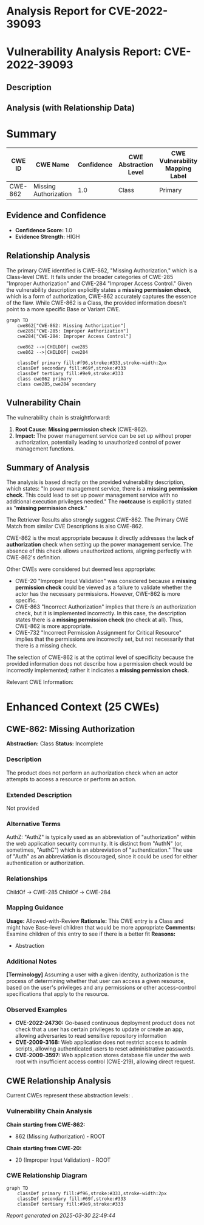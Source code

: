 # Analysis Report for CVE-2022-39093

# Vulnerability Analysis Report: CVE-2022-39093

## Description



## Analysis (with Relationship Data)

# Summary
| CWE ID | CWE Name | Confidence | CWE Abstraction Level | CWE Vulnerability Mapping Label | CWE-Vulnerability Mapping Notes |
|---|---|---|---|---|---|
| CWE-862 | Missing Authorization | 1.0 | Class | Primary | Allowed-with-Review |

## Evidence and Confidence

*   **Confidence Score:** 1.0
*   **Evidence Strength:** HIGH

## Relationship Analysis
The primary CWE identified is CWE-862, "Missing Authorization," which is a Class-level CWE. It falls under the broader categories of CWE-285 "Improper Authorization" and CWE-284 "Improper Access Control." Given the vulnerability description explicitly states a **missing permission check**, which is a form of authorization, CWE-862 accurately captures the essence of the flaw. While CWE-862 is a Class, the provided information doesn't point to a more specific Base or Variant CWE.

```mermaid
graph TD
    cwe862["CWE-862: Missing Authorization"]
    cwe285["CWE-285: Improper Authorization"]
    cwe284["CWE-284: Improper Access Control"]
    
    cwe862 -->|CHILDOF| cwe285
    cwe862 -->|CHILDOF| cwe284
    
    classDef primary fill:#f96,stroke:#333,stroke-width:2px
    classDef secondary fill:#69f,stroke:#333
    classDef tertiary fill:#9e9,stroke:#333
    class cwe862 primary
    class cwe285,cwe284 secondary
```

## Vulnerability Chain
The vulnerability chain is straightforward:
1.  **Root Cause:** **Missing permission check** (CWE-862).
2.  **Impact:** The power management service can be set up without proper authorization, potentially leading to unauthorized control of power management functions.

## Summary of Analysis
The analysis is based directly on the provided vulnerability description, which states: "In power management service, there is a **missing permission check**. This could lead to set up power management service with no additional execution privileges needed." The **rootcause** is explicitly stated as "**missing permission check**."

The Retriever Results also strongly suggest CWE-862. The Primary CWE Match from similar CVE Descriptions is also CWE-862.

CWE-862 is the most appropriate because it directly addresses the **lack of authorization** check when setting up the power management service. The absence of this check allows unauthorized actions, aligning perfectly with CWE-862's definition.

Other CWEs were considered but deemed less appropriate:
*   CWE-20 "Improper Input Validation" was considered because a **missing permission check** could be viewed as a failure to validate whether the actor has the necessary permissions. However, CWE-862 is more specific.
*   CWE-863 "Incorrect Authorization" implies that there *is* an authorization check, but it is implemented incorrectly. In this case, the description states there is a **missing permission check** (no check at all). Thus, CWE-862 is more appropriate.
*   CWE-732 "Incorrect Permission Assignment for Critical Resource" implies that the permissions are incorrectly set, but not necessarily that there is a missing check.

The selection of CWE-862 is at the optimal level of specificity because the provided information does not describe how a permission check would be incorrectly implemented; rather it indicates a **missing permission check**.

Relevant CWE Information:

# Enhanced Context (25 CWEs)

## CWE-862: Missing Authorization
**Abstraction:** Class
**Status:** Incomplete

### Description
The product does not perform an authorization check when an actor attempts to access a resource or perform an action.

### Extended Description
Not provided

### Alternative Terms
AuthZ: "AuthZ" is typically used as an abbreviation of "authorization" within the web application security community. It is distinct from "AuthN" (or, sometimes, "AuthC") which is an abbreviation of "authentication." The use of "Auth" as an abbreviation is discouraged, since it could be used for either authentication or authorization.

### Relationships
ChildOf -> CWE-285
ChildOf -> CWE-284

### Mapping Guidance
**Usage:** Allowed-with-Review
**Rationale:** This CWE entry is a Class and might have Base-level children that would be more appropriate
**Comments:** Examine children of this entry to see if there is a better fit
**Reasons:**
- Abstraction

### Additional Notes
**[Terminology]** Assuming a user with a given identity, authorization is the process of determining whether that user can access a given resource, based on the user's privileges and any permissions or other access-control specifications that apply to the resource.

### Observed Examples
- **CVE-2022-24730:** Go-based continuous deployment product does not check that a user has certain privileges to update or create an app, allowing adversaries to read sensitive repository information
- **CVE-2009-3168:** Web application does not restrict access to admin scripts, allowing authenticated users to reset administrative passwords.
- **CVE-2009-3597:** Web application stores database file under the web root with insufficient access control (CWE-219), allowing direct request.


## CWE Relationship Analysis

Current CWEs represent these abstraction levels: .


### Vulnerability Chain Analysis

**Chain starting from CWE-862:**
- 862 (Missing Authorization) - ROOT


**Chain starting from CWE-20:**
- 20 (Improper Input Validation) - ROOT



### CWE Relationship Diagram

```mermaid
graph TD
    classDef primary fill:#f96,stroke:#333,stroke-width:2px
    classDef secondary fill:#69f,stroke:#333
    classDef tertiary fill:#9e9,stroke:#333
```



*Report generated on 2025-03-30 22:49:44*
